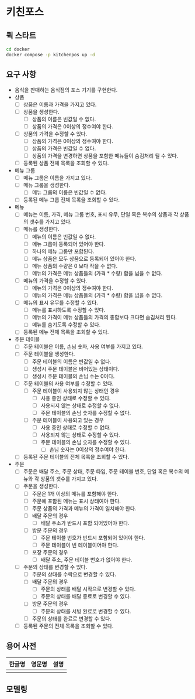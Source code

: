 # 키친포스

## 퀵 스타트

```sh
cd docker
docker compose -p kitchenpos up -d
```

## 요구 사항

- 음식을 판매하는 음식점의 포스 기기를 구현한다.
- 상품
    - [ ] 상품은 이름과 가격을 가지고 있다.
    - [ ] 상품을 생성한다.
        - [ ] 상품의 이름은 빈값일 수 없다.
        - [ ] 상품의 가격은 0이상의 정수여야 한다.
    - [ ] 상품의 가격을 수정할 수 있다.
        - [ ] 상품의 가격은 0이상의 정수여야 한다.
        - [ ] 상품의 가격은 빈값일 수 없다.
        - [ ] 상품의 가격을 변경하면 상품을 포함한 메뉴들이 숨김처리 될 수 있다.
    - [ ] 등록된 상품 전체 목록을 조회할 수 있다.
- 메뉴 그룹
    - [ ] 메뉴 그룹은 이름을 가지고 있다.
    - [ ] 메뉴 그룹을 생성한다.
        - [ ] 메뉴 그룹의 이름은 빈값일 수 없다.
    - [ ] 등록된 메뉴 그룹 전체 목록을 조회할 수 있다.
- 메뉴
    - [ ] 메뉴는 이름, 가격, 메뉴 그룹 번호, 표시 유무, 단일 혹은 복수의 상품과 각 상품의 갯수를 가지고 있다.
    - [ ] 메뉴를 생성한다.
        - [ ] 메뉴의 이름은 빈값일 수 없다.
        - [ ] 메뉴 그룹이 등록되어 있어야 한다.
        - [ ] 하나의 메뉴 그룹만 포함된다.
        - [ ] 메뉴 상품은 모두 상품으로 등록되어 있어야 한다.
        - [ ] 메뉴 상품의 수량은 0 보다 작을 수 없다.
        - [ ] 메뉴의 가격은 메뉴 상품들의 (가격 * 수량) 합을 넘을 수 없다.
    - [ ] 메뉴의 가격을 수정할 수 있다.
        - [ ] 메뉴의 가격은 0이상의 정수여야 한다.
        - [ ] 메뉴의 가격은 메뉴 상품들의 (가격 * 수량) 합을 넘을 수 없다.
    - [ ] 메뉴의 표시 유무를 수정할 수 있다.
        - [ ] 메뉴를 표시하도록 수정할 수 있다.
        - [ ] 메뉴의 가격이 메뉴 상품들의 가격의 총합보다 크다면 숨김처리 된다.
        - [ ] 메뉴를 숨기도록 수정할 수 있다.
    - [ ] 등록된 메뉴 전체 목록을 조회할 수 있다.
- 주문 테이블
    - [ ] 주문 테이블은 이름, 손님 숫자, 사용 여부를 가지고 있다.
    - [ ] 주문 테이블을 생성한다.
        - [ ] 주문 테이블의 이름은 빈값일 수 없다.
        - [ ] 생성시 주문 테이블은 비어있는 상태이다.
        - [ ] 생성시 주문 테이블의 손님 수는 0이다.
    - [ ] 주문 테이블의 사용 여부를 수정할 수 있다.
        - [ ] 주문 테이블이 사용되지 않는 상태인 경우
            - [ ] 사용 중인 상태로 수정할 수 있다.
            - [ ] 사용되지 않는 상태로 수정할 수 없다.
            - [ ] 주문 테이블의 손님 숫자를 수정할 수 없다.
        - [ ] 주문 테이블이 사용되고 있는 경우
            - [ ] 사용 중인 상태로 수정할 수 없다.
            - [ ] 사용되지 않는 상태로 수정할 수 있다.
            - [ ] 주문 테이블의 손님 숫자를 수정할 수 있다.
                - [ ] 손님 숫자는 0이상의 정수여야 한다.
    - [ ] 등록된 주문 테이블의 전체 목록을 조회할 수 있다.
- 주문
    - [ ] 주문은 배달 주소, 주문 상태, 주문 타입, 주문 테이블 번호, 단일 혹은 복수의 메뉴와 각 상품의 갯수를 가지고 있다.
    - [ ] 주문을 생성한다.
        - [ ] 주문은 1개 이상의 메뉴를 포함해야 한다.
        - [ ] 주문에 포함된 메뉴는 표시 상태여야 한다.
        - [ ] 주문 상품의 가격과 메뉴의 가격이 일치해야 한다.
        - [ ] 배달 주문의 경우
            - [ ] 배달 주소가 반드시 포함 되어있어야 한다.
        - [ ] 방문 주문의 경우
            - [ ] 주문 테이블 번호가 반드시 포함되어 있어야 한다.
            - [ ] 주문 테이블이 빈 테이블이어야 한다.
        - [ ] 포장 주문의 경우
            - [ ] 배달 주소, 주문 테이블 번호가 없어야 한다.
    - [ ] 주문의 상태를 변경할 수 있다.
        - [ ] 주문의 상태를 수락으로 변경할 수 있다.
        - [ ] 배달 주문의 경우
            - [ ] 주문의 상태를 배달 시작으로 변경할 수 있다.
            - [ ] 주문의 상태를 배달 종료로 변경할 수 있다.
        - [ ] 방문 주문의 경우
            - [ ] 주문의 상태를 서빙 완료로 변경할 수 있다.
        - [ ] 주문의 상태를 완료로 변경할 수 있다.
    - [ ] 등록된 주문의 전체 목록을 조회할 수 있다.

## 용어 사전

| 한글명 | 영문명 | 설명 |
| --- | --- | --- |
|  |  |  |

## 모델링
